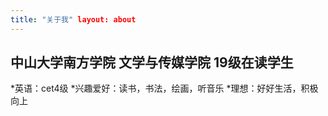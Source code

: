 ```yaml
---
title: "关于我" layout: about
---
```



## 中山大学南方学院 文学与传媒学院 19级在读学生
*英语：cet4级
*兴趣爱好：读书，书法，绘画，听音乐
*理想：好好生活，积极向上
